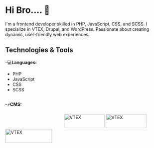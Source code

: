 
# Hi Bro.... 👋

I'm a frontend developer skilled in PHP, JavaScript, CSS, and SCSS. I specialize in VTEX, Drupal, and WordPress. Passionate about creating dynamic, user-friendly web experiences.

## Technologies & Tools
-💻**Languages:** 
  - PHP 
  - JavaScript
  - CSS
  - SCSS
##
-⚡**CMS:** <br><br>
 <img class="drupal" src="https://github.com/oscar9010/oscar9010/assets/78940358/67fd3f79-5e7c-4dfe-8f61-9784f8c7bf0c" alt="VTEX" width="130" height="45" style="margin-left: 5cm;"/> 
<img src="https://github.com/oscar9010/oscar9010/assets/78940358/cf429506-f624-40cd-a143-e389c20fda4b" alt="VTEX" width="130" height="45"/>
<img src="https://github.com/oscar9010/oscar9010/assets/78940358/5b418557-9970-4fdd-bec8-a315a47b7c7d" alt="VTEX" width="150" height="45"/>





<!--
**oscar9010/oscar9010** is a ✨ _special_ ✨ repository because its `README.md` (this file) appears on your GitHub profile.

Here are some ideas to get you started:

- 🔭 I’m currently working on ...
- 🌱 I’m currently learning ...
- 👯 I’m looking to collaborate on ...
- 🤔 I’m looking for help with ...
- 💬 Ask me about ...
- 📫 How to reach me: ...
- 😄 Pronouns: ...
- ⚡ Fun fact: ...
-->
